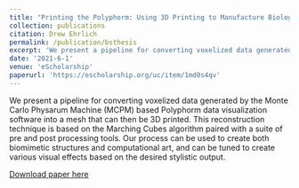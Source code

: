```yaml
---
title: "Printing the Polyphorm: Using 3D Printing to Manufacture Biologically Inspired Rhizomatic Structures"
collection: publications
citation: Drew Ehrlich
permalink: /publication/bsthesis
excerpt: 'We present a pipeline for converting voxelized data generated by the Monte Carlo Physarum Machine (MCPM) based Polyphorm data visualization software into a mesh that can then be 3D printed. This reconstruction technique is based on the Marching Cubes algorithm paired with a suite of pre and post processing tools. Our process can be used to create both biomimetic structures and computational art, and can be tuned to create various visual effects based on the desired stylistic output.'
date: '2021-6-1'
venue: 'eScholarship'
paperurl: 'https://escholarship.org/uc/item/1md0s4qv'
---
```

We present a pipeline for converting voxelized data generated by the Monte Carlo Physarum Machine (MCPM) based Polyphorm data visualization software into a mesh that can then be 3D printed. This reconstruction technique is based on the Marching Cubes algorithm paired with a suite of pre and post processing tools. Our process can be used to create both biomimetic structures and computational art, and can be tuned to create various visual effects based on the desired stylistic output.

[Download paper here](https://escholarship.org/uc/item/1md0s4qv)

